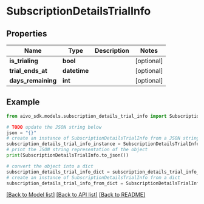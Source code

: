# SubscriptionDetailsTrialInfo


## Properties

Name | Type | Description | Notes
------------ | ------------- | ------------- | -------------
**is_trialing** | **bool** |  | [optional] 
**trial_ends_at** | **datetime** |  | [optional] 
**days_remaining** | **int** |  | [optional] 

## Example

```python
from aivo_sdk.models.subscription_details_trial_info import SubscriptionDetailsTrialInfo

# TODO update the JSON string below
json = "{}"
# create an instance of SubscriptionDetailsTrialInfo from a JSON string
subscription_details_trial_info_instance = SubscriptionDetailsTrialInfo.from_json(json)
# print the JSON string representation of the object
print(SubscriptionDetailsTrialInfo.to_json())

# convert the object into a dict
subscription_details_trial_info_dict = subscription_details_trial_info_instance.to_dict()
# create an instance of SubscriptionDetailsTrialInfo from a dict
subscription_details_trial_info_from_dict = SubscriptionDetailsTrialInfo.from_dict(subscription_details_trial_info_dict)
```
[[Back to Model list]](../README.md#documentation-for-models) [[Back to API list]](../README.md#documentation-for-api-endpoints) [[Back to README]](../README.md)


